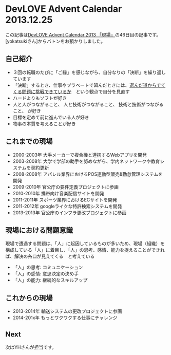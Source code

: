 DevLOVE Advent Calendar 2013.12.25
===========

この記事は[DevLOVE Advent Calendar 2013 「現場」](http://devlove.doorkeeper.jp/events/7039)の46日目の記事です。 [yokatsukiさん]からバトンをお預かりしました。

自己紹介
---
- ３回の転職のたびに「ご縁」を感じながら、自分なりの「決断」を繰り返しています
- 「決断」するとき、仕事やプラベートで凹んだときには、[選んだ道からでてくる問題に挑戦できているか](http://ameblo.jp/shihoo-y/image-11529681128-12534554103.html)　という観点で自分を見直す
- ハードよりもソフトが好き
- 人と人がつながること、 人と技術がつながること、 技術と技術がつながること、 が好き
- 目標を定めて前に進んでいる人が好き
- 物事の本質を考えることが好き


これまでの現場
---
- 2000-2003年 大手メーカーで複合機と連携するWebアプリを開発
- 2003-2008年 大学で学部の助手を努めながら、学内ネットワークや教育システムを契約更新
- 2008-2008年 アパレル業界におけるPOS連動型販売&勤怠管理システムを開発
- 2009-2010年 官公庁の要件定義プロジェクトに参画
- 2010-2010年 携帯向け音楽配信サイトを開発
- 2011-2011年 スポーツ業界におけるECサイトを開発
- 2011-2012年 googleライクな特許検索システムを開発
- 2013-2013年 官公庁のインフラ更改プロジェクトに参画

現場における問題意識
---
現場で遭遇する問題は、「人」に起因しているものが多いため、現場（組織）を構成している「人」に着目し、「人」の思考、感情、能力を捉えることができれば、解決の糸口が見えてくる　と考えている
- 「人」の思考: コミュニケーション
- 「人」の感情: 意思決定の決め手
- 「人」の能力: 継続的なスキルアップ

これからの現場
---
- 2013-2014年 輸送システムの更改プロジェクトに参画
- 2014-201x年 もっとワクワクする仕事にチャレンジ

Next
----
次はYHさんが担当です。
